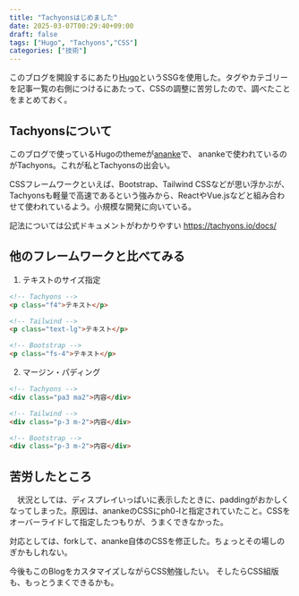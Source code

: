 ```yaml
---
title: "Tachyonsはじめました"
date: 2025-03-07T00:29:40+09:00
draft: false
tags: ["Hugo", "Tachyons","CSS"]
categories: ["技術"]
---
```


このブログを開設するにあたり[Hugo](https://themes.gohugo.io/)というSSGを使用した。タグやカテゴリーを記事一覧の右側につけるにあたって、CSSの調整に苦労したので、調べたことをまとめておく。

## Tachyonsについて

このブログで使っているHugoのthemeが[ananke](https://github.com/theNewDynamic/gohugo-theme-ananke)で、
anankeで使われているのがTachyons。これが私とTachyonsの出会い。

CSSフレームワークといえば、Bootstrap、Tailwind CSSなどが思い浮かぶが、Tachyonsも軽量で高速であるという強みから、ReactやVue.jsなどと組み合わせて使われているよう。小規模な開発に向いている。


記法については公式ドキュメントがわかりやすい
https://tachyons.io/docs/

## 他のフレームワークと比べてみる

1. テキストのサイズ指定
``` html
<!-- Tachyons -->
<p class="f4">テキスト</p>

<!-- Tailwind -->
<p class="text-lg">テキスト</p>

<!-- Bootstrap -->
<p class="fs-4">テキスト</p>
``` 

2. マージン・パディング
``` html
<!-- Tachyons -->
<div class="pa3 ma2">内容</div>

<!-- Tailwind -->
<div class="p-3 m-2">内容</div>

<!-- Bootstrap -->
<div class="p-3 m-2">内容</div>
``` 

## 苦労したところ
　状況としては、ディスプレイいっぱいに表示したときに、paddingがおかしくなってしまった。原因は、anankeのCSSにph0-lと指定されていたこと。CSSをオーバーライドして指定したつもりが、うまくできなかった。

対応としては、forkして、ananke自体のCSSを修正した。ちょっとその場しのぎかもしれない。

今後もこのBlogをカスタマイズしながらCSS勉強したい。
そしたらCSS組版も、もっとうまくできるかも。